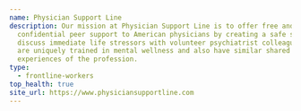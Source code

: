 ```yaml
---
name: Physician Support Line
description: Our mission at Physician Support Line is to offer free and
  confidential peer support to American physicians by creating a safe space to
  discuss immediate life stressors with volunteer psychiatrist colleagues who
  are uniquely trained in mental wellness and also have similar shared
  experiences of the profession.
type:
  - frontline-workers
top_health: true
site_url: https://www.physiciansupportline.com
---
```

